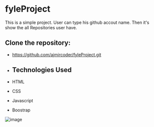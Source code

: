 # fyleProject

This is a simple project.
User can type his github accout name. Then it's show the all Repositories user have.

## Clone the repository:

- https://github.com/ajmircoder/fyleProject.git

- ## Technologies Used
  
- HTML
- CSS
- Javascript
- Boostrap

![image](https://github.com/ajmircoder/fyleProject/assets/127777945/78ce7eff-82a7-4757-9bd3-9907894a148e)
